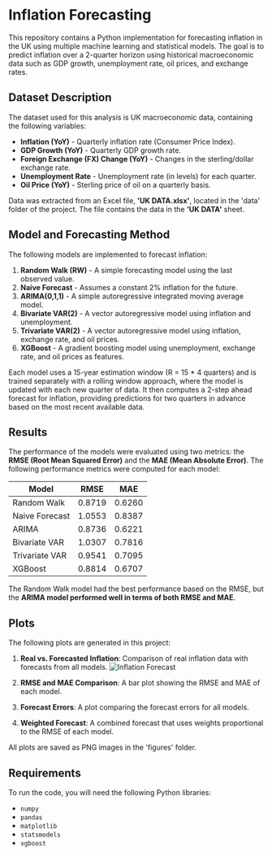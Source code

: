 # Inflation Forecasting

This repository contains a Python implementation for forecasting inflation in the UK using multiple machine learning and statistical models. The goal is to predict inflation over a 2-quarter horizon using historical macroeconomic data such as GDP growth, unemployment rate, oil prices, and exchange rates.

## Dataset Description
The dataset used for this analysis is UK macroeconomic data, containing the following variables:

- **Inflation (YoY)** - Quarterly inflation rate (Consumer Price Index).
- **GDP Growth (YoY)** - Quarterly GDP growth rate.
- **Foreign Exchange (FX) Change (YoY)** - Changes in the sterling/dollar exchange rate.
- **Unemployment Rate** - Unemployment rate (in levels) for each quarter.
- **Oil Price (YoY)** - Sterling price of oil on a quarterly basis.

Data was extracted from an Excel file, **'UK DATA.xlsx'**, located in the 'data' folder of the project. The file contains the data in the **'UK DATA'** sheet.

## Model and Forecasting Method
The following models are implemented to forecast inflation:

1. **Random Walk (RW)** - A simple forecasting model using the last observed value.
2. **Naive Forecast** - Assumes a constant 2% inflation for the future.
3. **ARIMA(0,1,1)** - A simple autoregressive integrated moving average model.
4. **Bivariate VAR(2)** - A vector autoregressive model using inflation and unemployment.
5. **Trivariate VAR(2)** - A vector autoregressive model using inflation, exchange rate, and oil prices.
6. **XGBoost** - A gradient boosting model using unemployment, exchange rate, and oil prices as features.
   
Each model uses a 15-year estimation window (R = 15 * 4 quarters) and is trained separately with a rolling window approach, where the model is updated with each new quarter of data. It then computes a 2-step ahead forecast for inflation, providing predictions for two quarters in advance based on the most recent available data.

## Results
The performance of the models were evaluated using two metrics: the **RMSE (Root Mean Squared Error)** and the **MAE (Mean Absolute Error)**. The following performance metrics were computed for each model:

| Model                | RMSE   | MAE   |
|----------------------|--------|-------|
| Random Walk          | 0.8719 | 0.6260|
| Naive Forecast       | 1.0553 | 0.8387|
| ARIMA                | 0.8736 | 0.6221|
| Bivariate VAR        | 1.0307 | 0.7816|
| Trivariate VAR       | 0.9541 | 0.7095|
| XGBoost              | 0.8814 | 0.6707|

The Random Walk model had the best performance based on the RMSE, but the **ARIMA model performed well in terms of both RMSE and MAE**.

## Plots
The following plots are generated in this project:

1. **Real vs. Forecasted Inflation**: Comparison of real inflation data with forecasts from all models.
   ![Inflation Forecast](images/forecast_plot.png)

3. **RMSE and MAE Comparison**: A bar plot showing the RMSE and MAE of each model.
4. **Forecast Errors**: A plot comparing the forecast errors for all models.
5. **Weighted Forecast**: A combined forecast that uses weights proportional to the RMSE of each model.

All plots are saved as PNG images in the 'figures' folder.

## Requirements
To run the code, you will need the following Python libraries:

- `numpy`
- `pandas`
- `matplotlib`
- `statsmodels`
- `xgboost`
